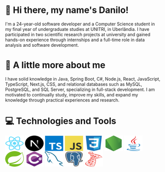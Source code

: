 # 👋 Hi there, my name's Danilo!
I'm a 24-year-old software developer and a Computer Science student in my final year of undergraduate studies at UNITRI, in Uberlândia. I have participated in two scientific research projects at university and gained hands-on experience through internships and a full-time role in data analysis and software development.

# 🚀 A little more about me
I have solid knowledge in Java, Spring Boot, C#, Node.js, React, JavaScript, TypeScript, Next.js, CSS, and relational databases such as MySQL, PostgreSQL, and SQL Server, specializing in full-stack development. I am motivated to continually study, improve my skills, and expand my knowledge through practical experiences and research.

# 💻 Technologies and Tools
<div style="display: inline_block">
  <img align="center" alt="Danilo-React" height="50" width="60" src="https://raw.githubusercontent.com/devicons/devicon/master/icons/react/react-original.svg">
  <img align="center" alt="Danilo-Next" height="50" width="60" src="https://raw.githubusercontent.com/devicons/devicon/master/icons/nextjs/nextjs-original.svg">
  <img align="center" alt="Danilo-Ts" height="50" width="60" src="https://raw.githubusercontent.com/devicons/devicon/master/icons/typescript/typescript-original.svg">
  <img align="center" alt="Danilo-Js" height="50" width="60" src="https://raw.githubusercontent.com/devicons/devicon/master/icons/javascript/javascript-original.svg">
  <img align="center" alt="Danilo-Css" height="50" width="60" src="https://raw.githubusercontent.com/devicons/devicon/master/icons/css3/css3-original.svg">
  <img align="center" alt="Danilo-Node" height="50" width="60" src="https://raw.githubusercontent.com/devicons/devicon/master/icons/nodejs/nodejs-original.svg">
  <img align="center" alt="Danilo-Java" height="50" width="60" src="https://raw.githubusercontent.com/devicons/devicon/master/icons/java/java-original.svg">
  <img align="center" alt="Danilo-SpringBoot" height="50" width="60" src="https://raw.githubusercontent.com/devicons/devicon/master/icons/spring/spring-original.svg">
  <img align="center" alt="Danilo-Csharp" height="50" width="60" src="https://raw.githubusercontent.com/devicons/devicon/master/icons/csharp/csharp-original.svg">
  <img align="center" alt="Danilo-MySQL" height="50" width="60" src="https://raw.githubusercontent.com/devicons/devicon/master/icons/mysql/mysql-original.svg">
  <img align="center" alt="Danilo-PostgreSQL" height="50" width="60" src="https://raw.githubusercontent.com/devicons/devicon/master/icons/postgresql/postgresql-original.svg">
  <img align="center" alt="Danilo-SQLServer" height="50" width="60" src="https://raw.githubusercontent.com/devicons/devicon/master/icons/microsoftsqlserver/microsoftsqlserver-plain.svg">
</div>
